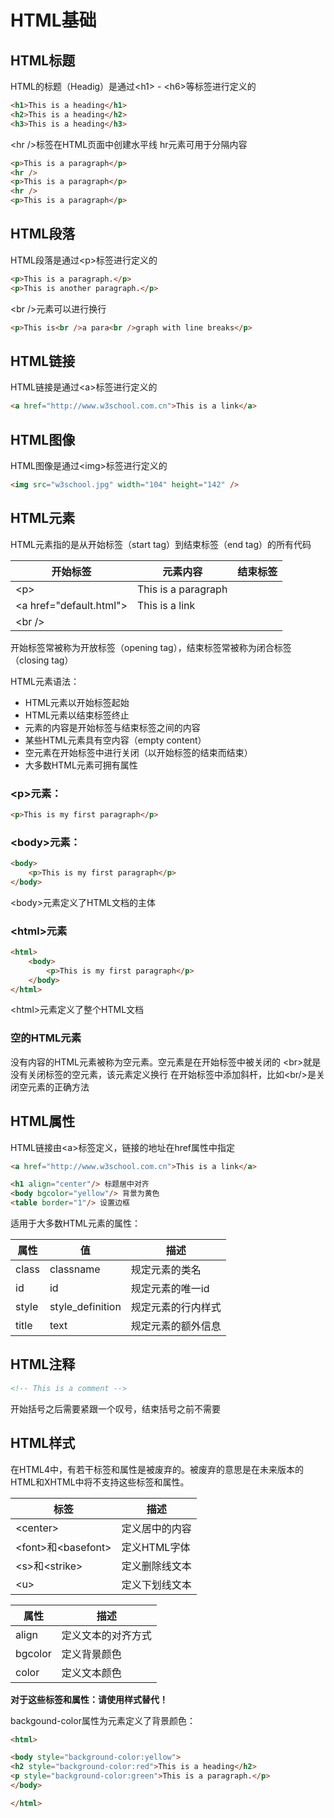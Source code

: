 # HTML基础

## HTML标题

HTML的标题（Headig）是通过\<h1> - \<h6>等标签进行定义的

```html
<h1>This is a heading</h1>
<h2>This is a heading</h2>
<h3>This is a heading</h3>
```

\<hr />标签在HTML页面中创建水平线
hr元素可用于分隔内容

```html
<p>This is a paragraph</p>
<hr />
<p>This is a paragraph</p>
<hr />
<p>This is a paragraph</p>
```



## HTML段落

HTML段落是通过\<p>标签进行定义的

```html
<p>This is a paragraph.</p>
<p>This is another paragraph.</p>
```

\<br />元素可以进行换行

```html
<p>This is<br />a para<br />graph with line breaks</p>
```



## HTML链接

HTML链接是通过\<a>标签进行定义的

```html
<a href="http://www.w3school.com.cn">This is a link</a>
```

## HTML图像

HTML图像是通过\<img>标签进行定义的

```html
<img src="w3school.jpg" width="104" height="142" />
```

## HTML元素

HTML元素指的是从开始标签（start tag）到结束标签（end tag）的所有代码

| 开始标签                 | 元素内容            | 结束标签 |
| ------------------------ | ------------------- | -------- |
| \<p>                     | This is a paragraph |          |
| \<a href="default.html"> | This is a link      |          |
| \<br />                  |                     |          |

开始标签常被称为开放标签（opening tag），结束标签常被称为闭合标签（closing tag）

HTML元素语法：

* HTML元素以开始标签起始
* HTML元素以结束标签终止
* 元素的内容是开始标签与结束标签之间的内容
* 某些HTML元素具有空内容（empty content）
* 空元素在开始标签中进行关闭（以开始标签的结束而结束）
* 大多数HTML元素可拥有属性

### \<p>元素：

```html
<p>This is my first paragraph</p>
```

### \<body>元素：

```html
<body>
    <p>This is my first paragraph</p>
</body>
```

\<body>元素定义了HTML文档的主体

### \<html>元素

```html
<html>
    <body>
        <p>This is my first paragraph</p>
    </body>
</html>
```

\<html>元素定义了整个HTML文档

### 空的HTML元素

没有内容的HTML元素被称为空元素。空元素是在开始标签中被关闭的
\<br>就是没有关闭标签的空元素，该元素定义换行
在开始标签中添加斜杆，比如\<br/>是关闭空元素的正确方法

## HTML属性

HTML链接由\<a>标签定义，链接的地址在href属性中指定

```html
<a href="http://www.w3school.com.cn">This is a link</a>
```

```html
<h1 align="center"/> 标题居中对齐
<body bgcolor="yellow"/> 背景为黄色
<table border="1"/> 设置边框
```

适用于大多数HTML元素的属性：

| 属性  | 值               | 描述               |
| ----- | ---------------- | ------------------ |
| class | classname        | 规定元素的类名     |
| id    | id               | 规定元素的唯一id   |
| style | style_definition | 规定元素的行内样式 |
| title | text             | 规定元素的额外信息 |

## HTML注释

```html
<!-- This is a comment -->
```

开始括号之后需要紧跟一个叹号，结束括号之前不需要

## HTML样式

在HTML4中，有若干标签和属性是被废弃的。被废弃的意思是在未来版本的HTML和XHTML中将不支持这些标签和属性。

| 标签                 | 描述           |
| -------------------- | -------------- |
| \<center>            | 定义居中的内容 |
| \<font>和\<basefont> | 定义HTML字体   |
| \<s>和\<strike>      | 定义删除线文本 |
| \<u>                 | 定义下划线文本 |

| 属性    | 描述               |
| ------- | ------------------ |
| align   | 定义文本的对齐方式 |
| bgcolor | 定义背景颜色       |
| color   | 定义文本颜色       |

**对于这些标签和属性：请使用样式替代！**

backgound-color属性为元素定义了背景颜色：

```html
<html>

<body style="background-color:yellow">
<h2 style="background-color:red">This is a heading</h2>
<p style="background-color:green">This is a paragraph.</p>
</body>

</html>
```

